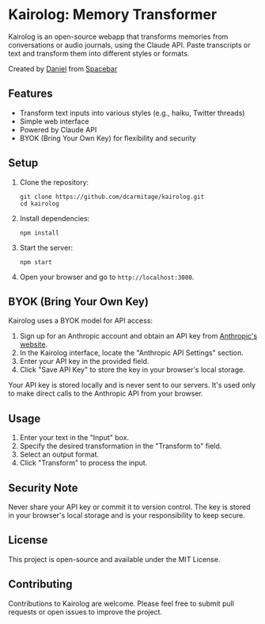 # Kairolog: Memory Transformer

Kairolog is an open-source webapp that transforms memories from conversations or audio journals, using the Claude API. Paste transcripts or text and transform them into different styles or formats.

Created by [Daniel](http://twitter.com/dcarmitage) from [Spacebar](http://twitter.com/onspacebar)

## Features

- Transform text inputs into various styles (e.g., haiku, Twitter threads)
- Simple web interface
- Powered by Claude API
- BYOK (Bring Your Own Key) for flexibility and security

## Setup

1. Clone the repository:
   ```
   git clone https://github.com/dcarmitage/kairolog.git
   cd kairolog
   ```

2. Install dependencies:
   ```
   npm install
   ```

3. Start the server:
   ```
   npm start
   ```

4. Open your browser and go to `http://localhost:3000`.

## BYOK (Bring Your Own Key)

Kairolog uses a BYOK model for API access:

1. Sign up for an Anthropic account and obtain an API key from [Anthropic's website](https://www.anthropic.com).
2. In the Kairolog interface, locate the "Anthropic API Settings" section.
3. Enter your API key in the provided field.
4. Click "Save API Key" to store the key in your browser's local storage.

Your API key is stored locally and is never sent to our servers. It's used only to make direct calls to the Anthropic API from your browser.

## Usage

1. Enter your text in the "Input" box.
2. Specify the desired transformation in the "Transform to" field.
3. Select an output format.
4. Click "Transform" to process the input.

## Security Note

Never share your API key or commit it to version control. The key is stored in your browser's local storage and is your responsibility to keep secure.

## License

This project is open-source and available under the MIT License.

## Contributing

Contributions to Kairolog are welcome. Please feel free to submit pull requests or open issues to improve the project.
